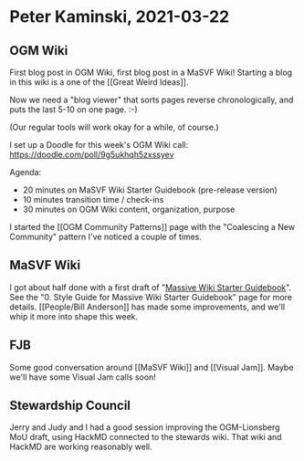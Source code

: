 # Peter Kaminski, 2021-03-22
## OGM Wiki
First blog post in OGM Wiki, first blog post in a MaSVF Wiki!  Starting a blog in this wiki is a one of the [[Great Weird Ideas]].

Now we need a "blog viewer" that sorts pages reverse chronologically, and puts the last 5-10 on one page. :-)

(Our regular tools will work okay for a while, of course.)

I set up a Doodle for this week's OGM Wiki call: https://doodle.com/poll/9g5ukhqh5zxssyev

Agenda:

-   20 minutes on MaSVF Wiki Starter Guidebook (pre-release version)
-   10 minutes transition time / check-ins
-   30 minutes on OGM Wiki content, organization, purpose

I started the [[OGM Community Patterns]] page with the "Coalescing a New Community" pattern I've noticed a couple of times.

## MaSVF Wiki
 I got about half done with a first draft of "[Massive Wiki Starter Guidebook](https://github.com/MaSVF-Wiki/masvf-sandbox/tree/main/Massive%20Wiki%20Starter%20Guidebook)".  See the "0. Style Guide for Massive Wiki Starter Guidebook" page for more details.  [[People/Bill Anderson]] has made some improvements, and we'll whip it more into shape this week.

## FJB
Some good conversation around [[MaSVF Wiki]] and [[Visual Jam]].  Maybe we'll have some Visual Jam calls soon!

## Stewardship Council
Jerry and Judy and I had a good session improving the OGM-Lionsberg MoU draft, using HackMD connected to the stewards wiki.  That wiki and HackMD are working reasonably well.